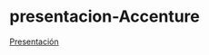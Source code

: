 # presentacion-Accenture
<a href="https://www.canva.com/design/DAGGN6EK2kc/HYAimlMYs5RSJxU7h1lwqw/view?utm_content=DAGGN6EK2kc&amp;utm_campaign=designshare&amp;utm_medium=link&amp;utm_source=editor" rel="nofollow">Presentación</a>
